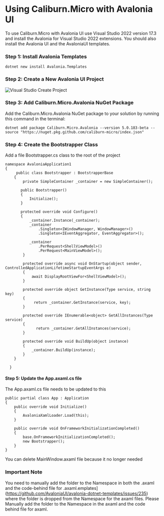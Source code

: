 # Using Caliburn.Micro with Avalonia UI

To use Caliburn.Micro with Avalonia UI use Visual Studio 2022 version 17.3 and install the Avalonia for Visual Studio 2022 extensions. You should also install the Avalonia UI and the AvaloniaUI templates.

### Step 1: Install Avalonia Templates

    dotnet new install Avalonia.Templates

### Step 2: Create a New Avalonia UI Project

![Visual Studio Create Project](/images/AvaloniaUI-Project.png)

### Step 3: Add Caliburn.Micro.Avalonia NuGet Package

Add the Caliburn.Micro.Avalonia NuGet package to your solution by running this command in the terminal:

    dotnet add package Caliburn.Micro.Avalonia --version 5.0.183-beta --source "https://nuget.pkg.github.com/caliburn-micro/index.json"


### Step 4: Create the Bootstrapper Class

Add a file Bootstrapper.cs class to the root of the project

    namespace AvaloniaApplication1
    {
         public class Bootstrapper : BootstrapperBase
        {
            private SimpleContainer _container = new SimpleContainer();

           public Bootstrapper()
           {
               Initialize();
           }

           protected override void Configure()
           {
               _container.Instance(_container);
               _container
                   .Singleton<IWindowManager, WindowManager>()
                   .Singleton<IEventAggregator, EventAggregator>();

               _container
                   .PerRequest<ShellViewModel>()
                   .PerRequest<MainViewModel>();
            }

            protected override async void OnStartup(object sender, ControlledApplicationLifetimeStartupEventArgs e)
            {
                await DisplayRootViewFor<ShellViewModel>();
            }

            protected override object GetInstance(Type service, string key)
            {
                 return _container.GetInstance(service, key);
            }

            protected override IEnumerable<object> GetAllInstances(Type service)
            {
                  return _container.GetAllInstances(service);
            }

            protected override void BuildUp(object instance)
            {
                _container.BuildUp(instance);
            }
        }

      }


#### Step 5: Update the App.axaml.cs file

The App.axaml.cs file needs to be updated to this

    public partial class App : Application
    {
        public override void Initialize()
        {
            AvaloniaXamlLoader.Load(this);
        }

        public override void OnFrameworkInitializationCompleted()
        {
            base.OnFrameworkInitializationCompleted();
            new Bootstrapper();
        }
    }

You can delete MainWindow.axaml file because it no longer needed

### Important Note

 You need to manually add the folder to the Namespace in both the .axaml and the code-behind file for .axaml.emplates](https://github.com/AvaloniaUI/avalonia-dotnet-templates/issues/235) where the folder is dropped from the Namespace for the axaml files.  Please Manually add the folder to the Namespace in the axaml and the code behind file for axaml.